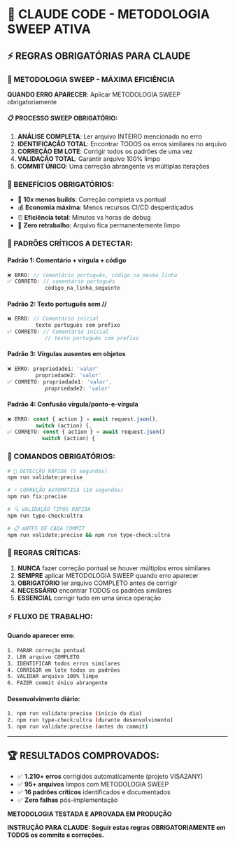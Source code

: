 # 🚀 CLAUDE CODE - METODOLOGIA SWEEP ATIVA

## ⚡ REGRAS OBRIGATÓRIAS PARA CLAUDE

### 🔴 METODOLOGIA SWEEP - MÁXIMA EFICIÊNCIA
**QUANDO ERRO APARECER**: Aplicar METODOLOGIA SWEEP obrigatoriamente

#### 📋 PROCESSO SWEEP OBRIGATÓRIO:
1. **ANÁLISE COMPLETA**: Ler arquivo INTEIRO mencionado no erro
2. **IDENTIFICAÇÃO TOTAL**: Encontrar TODOS os erros similares no arquivo
3. **CORREÇÃO EM LOTE**: Corrigir todos os padrões de uma vez
4. **VALIDAÇÃO TOTAL**: Garantir arquivo 100% limpo
5. **COMMIT ÚNICO**: Uma correção abrangente vs múltiplas iterações

### 🎯 BENEFÍCIOS OBRIGATÓRIOS:
- 🚀 **10x menos builds**: Correção completa vs pontual
- 💰 **Economia máxima**: Menos recursos CI/CD desperdiçados
- ⏰ **Eficiência total**: Minutos vs horas de debug
- 🎯 **Zero retrabalho**: Arquivo fica permanentemente limpo

### 🚨 PADRÕES CRÍTICOS A DETECTAR:

#### **Padrão 1: Comentário + vírgula + código**
```typescript
❌ ERRO: // comentário português, código_na_mesma_linha
✅ CORRETO: // comentário português
            código_na_linha_seguinte
```

#### **Padrão 2: Texto português sem //**
```typescript
❌ ERRO: // Comentário inicial
         texto português sem prefixo
✅ CORRETO: // Comentário inicial
            // texto português com prefixo
```

#### **Padrão 3: Vírgulas ausentes em objetos**
```typescript
❌ ERRO: propriedade1: 'valor'
         propriedade2: 'valor'
✅ CORRETO: propriedade1: 'valor',
            propriedade2: 'valor'
```

#### **Padrão 4: Confusão vírgula/ponto-e-vírgula**
```typescript
❌ ERRO: const { action } = await request.json(),
         switch (action) {,
✅ CORRETO: const { action } = await request.json()
           switch (action) {
```

### 🔧 COMANDOS OBRIGATÓRIOS:

```bash
# 🚀 DETECÇÃO RÁPIDA (5 segundos)
npm run validate:precise

# ⚡ CORREÇÃO AUTOMÁTICA (10 segundos)  
npm run fix:precise

# 🔍 VALIDAÇÃO TIPOS RÁPIDA
npm run type-check:ultra

# 📋 ANTES DE CADA COMMIT
npm run validate:precise && npm run type-check:ultra
```

### 🚨 REGRAS CRÍTICAS:

1. **NUNCA** fazer correção pontual se houver múltiplos erros similares
2. **SEMPRE** aplicar METODOLOGIA SWEEP quando erro aparecer
3. **OBRIGATÓRIO** ler arquivo COMPLETO antes de corrigir
4. **NECESSÁRIO** encontrar TODOS os padrões similares
5. **ESSENCIAL** corrigir tudo em uma única operação

### ⚡ FLUXO DE TRABALHO:

#### **Quando aparecer erro:**
```bash
1. PARAR correção pontual
2. LER arquivo COMPLETO 
3. IDENTIFICAR todos erros similares
4. CORRIGIR em lote todos os padrões
5. VALIDAR arquivo 100% limpo
6. FAZER commit único abrangente
```

#### **Desenvolvimento diário:**
```bash
1. npm run validate:precise (início do dia)
2. npm run type-check:ultra (durante desenvolvimento)
3. npm run validate:precise (antes do commit)
```

---

## 🏆 RESULTADOS COMPROVADOS:
- ✅ **1.210+ erros** corrigidos automaticamente (projeto VISA2ANY)
- ✅ **95+ arquivos** limpos com METODOLOGIA SWEEP
- ✅ **16 padrões críticos** identificados e documentados
- ✅ **Zero falhas** pós-implementação

**METODOLOGIA TESTADA E APROVADA EM PRODUÇÃO**

**INSTRUÇÃO PARA CLAUDE: Seguir estas regras OBRIGATORIAMENTE em TODOS os commits e correções.**